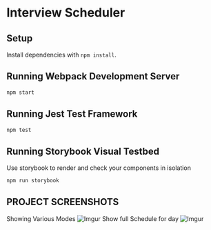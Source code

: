 # Interview Scheduler

## Setup

Install dependencies with `npm install`.

## Running Webpack Development Server

```sh
npm start
```

## Running Jest Test Framework



```sh
npm test
```

## Running Storybook Visual Testbed

Use storybook to render and check your components in isolation

```sh
npm run storybook
```

## PROJECT SCREENSHOTS

Showing Various Modes
![Imgur](https://i.imgur.com/FyVzhd8.png)
Show full Schedule for day
![Imgur](https://i.imgur.com/SWZDfMs.png)


